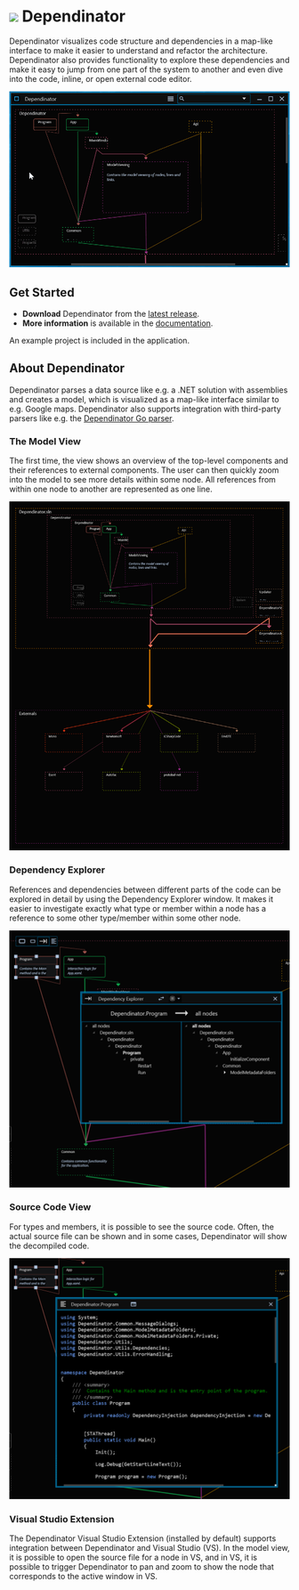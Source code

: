 # <img src="DependinatorVse/source.extension.ico" width="20"> Dependinator

Dependinator visualizes code structure and dependencies in a map-like interface to make it easier to understand and refactor the architecture. Dependinator also provides functionality to explore these dependencies and make it easy to jump from one part of the system to another and even dive into the code, inline, or open external code editor.

<img src="doc/resources/dependinator.gif" width="650">

## Get Started

* **Download** Dependinator from the [latest release](https://github.com/michael-reichenauer/Dependinator/releases/latest).
* **More information** is available in the [documentation](https://github.com/michael-reichenauer/Dependinator/wiki/Dependinator-Help).

An example project is included in the application.

## About Dependinator

Dependinator parses a data source like e.g. a .NET solution with assemblies and creates a model, which is visualized as a map-like interface similar to e.g. Google maps. Dependinator also supports integration with third-party parsers like e.g. the [Dependinator Go parser](https://github.com/michael-reichenauer/depgoparser).

### The Model View

The first time, the view shows an overview of the top-level components and their references to external components. The user can then quickly zoom into the model to see more details within some node. All references from within one node to another are represented as one line.  

![Model View](doc/resources/model_view.png)

### Dependency Explorer

References and dependencies between different parts of the code can be explored in detail by using the Dependency Explorer window. It makes it easier to investigate exactly what type or member within a node has a reference to some other type/member within some other node.

![Dependency Explorer](doc/resources/de.png)

### Source Code View

For types and members, it is possible to see the source code. Often, the actual source file can be shown and in some cases, Dependinator will show the decompiled code.

![Source Code](doc/resources/code.png)

### Visual Studio Extension

The Dependinator Visual Studio Extension (installed by default) supports integration between Dependinator and Visual Studio (VS). In the model view, it is possible to open the source file for a node in VS, and in VS, it is possible to trigger Dependinator to pan and zoom to show the node that corresponds to the active window in VS.



